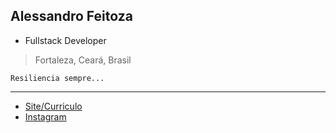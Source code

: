 ## Alessandro Feitoza
- Fullstack Developer
> Fortaleza, Ceará, Brasil

```
Resiliencia sempre...
```

--- 
- [Site/Curriculo](https://alessandrofeitoza.github.io)
- [Instagram](https://instagram.com/alessandro_feitoza) 

